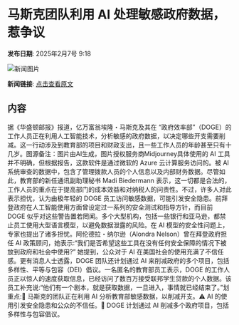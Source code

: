 # 马斯克团队利用 AI 处理敏感政府数据，惹争议

**发布日期**: 2025年2月7号 9:18

![新闻图片](https://pic.chinaz.com/picmap/202304261750583758_2.jpg)

**新闻链接**: [点击查看原文](https://www.aibase.com/zh/news/15121)

## 内容

据《华盛顿邮报》报道，亿万富翁埃隆・马斯克及其在 “政府效率部”（DOGE）的工作人员正在利用人工智能技术，分析敏感的政府数据，以决定哪些开支需要削减。这一行动涉及到教育部的项目和财政支出，且一些工作人员的年龄甚至只有十几岁。图源备注：图片由AI生成，图片授权服务商Midjourney具体使用的 AI 工具并不明确，但根据报告，这款软件是通过微软的 Azure 云计算服务访问的。被 AI 系统审查的数据中，包含了管理拨款人员的个人信息以及内部财务数据。尽管如此，教育部的新任通讯副助理秘书 Madi Biedermann 表示，这一切都是合法的，工作人员的重点在于提高部门的成本效益和对纳税人的问责性。不过，许多人对此表示担忧，认为由极年轻的 DOGE 员工访问敏感数据，可能引发安全隐患。前拜登政府在人工智能使用方面曾设定过一系列的安全测试和指导方针，而目前 DOGE 似乎对这些警告置若罔闻。多个大型机构，包括一些银行和亚马逊，都禁止员工使用大型语言模型，以避免数据泄露的风险。在 AI 模型的安全性问题上，专家也提出了诸多担忧。阿伦德拉・纳尔逊（Alondra Nelson）曾在拜登政府担任 AI 政策顾问，她表示:“我们是否希望这些工具在没有任何安全保障的情况下被放到政府和社会中使用?” 她提到，公众对于 AI 在美国社会的使用充满了不信任感。更有消息人士透露，DOGE 团队还计划通过 AI 来削减政府的多个项目，包括多样性、平等与包容（DEI）倡议。一名匿名的教育部员工表示，DOGE 的工作人员正以惊人的速度获取信息，已经访问了数百万接受联邦学生贷款的个人数据。该员工补充说:“他们有一个剧本，就是获取数据，一旦进入，事情就已经结束了。”划重点:📰 马斯克的团队正在利用 AI 分析教育部敏感数据，以削减开支。⚠️ AI 的使用引发安全隐患和公众的不信任。💼 DOGE 计划通过 AI 削减多个政府项目，包括多样性与包容倡议。
